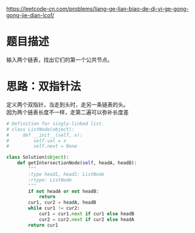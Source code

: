 https://leetcode-cn.com/problems/liang-ge-lian-biao-de-di-yi-ge-gong-gong-jie-dian-lcof/
# 题目描述
输入两个链表，找出它们的第一个公共节点。

# 思路：双指针法
定义两个双指针，当走到头时，走另一条链表的头。  
因为两个链表长度不一样，走第二遍可以弥补长度差

```python
# Definition for singly-linked list.
# class ListNode(object):
#     def __init__(self, x):
#         self.val = x
#         self.next = None

class Solution(object):
    def getIntersectionNode(self, headA, headB):
        """
        :type head1, head1: ListNode
        :rtype: ListNode
        """
        if not headA or not headB:
            return
        cur1, cur2 = headA, headB
        while cur1 != cur2:
            cur1 = cur1.next if cur1 else headB
            cur2 = cur2.next if cur2 else headA
        return cur1
```